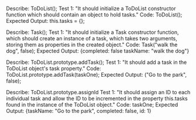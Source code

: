 <!-- reqs -->
<!-- 1: add to to do list
  initialize to do list object which will hold tasks
  add id += to task
  add a task
2: option to indicate task complete
  is task complete? return bool t/f
3: Remove task from list -->

Describe: ToDoList();
Test 1: "It should initialize a ToDoList constructor function which should contain an object to hold tasks."
Code: ToDoList();
Expected Output: this.tasks = {};

Describe: Task();
Test 1: "It should initialize a Task constructor function, which should create an instance of a task, which takes two arguments, storing them as properties in the created object." 
Code: Task("walk the dog", false);
Expected Output: 
{completed: false
 taskName: "walk the dog"}

 Describe: ToDoList.prototype.addTask();
 Test 1: "It should add a task in the ToDoList object's task property."
 Code: ToDoList.prototype.addTask(taskOne);
 Expected Output: ("Go to the park", false);

Describe: ToDoList.prototype.assignId 
Test 1: "It should assign an ID to each individual task and allow the ID to be incremented in the property this.tasks found in the instance of the ToDoList object."
Code: taskOne;
Expected Output: 
{taskName: "Go to the park", 
completed: false, 
id: 1}
 


